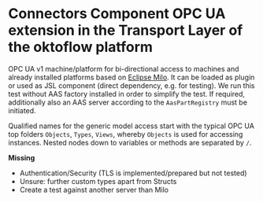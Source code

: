 # Connectors Component OPC UA extension in the Transport Layer of the oktoflow platform

OPC UA v1 machine/platform for bi-directional access to machines and already installed platforms based on [Eclipse Milo](https://projects.eclipse.org/projects/iot.milo). It can be loaded as plugin or used as JSL component (direct dependency, e.g. for testing). We run this test without AAS factory installed in order to simplify 
the test. If required, additionally also an AAS server according to the ``AasPartRegistry`` must be initiated.

Qualified names for the generic model access start with the typical OPC UA top folders `Objects`, `Types`, 
`Views`, whereby `Objects` is used for accessing instances. Nested nodes down to variables or methods are separated by `/`.

**Missing**
- Authentication/Security (TLS is implemented/prepared but not tested)
- Unsure: further custom types apart from Structs
- Create a test against another server than Milo
